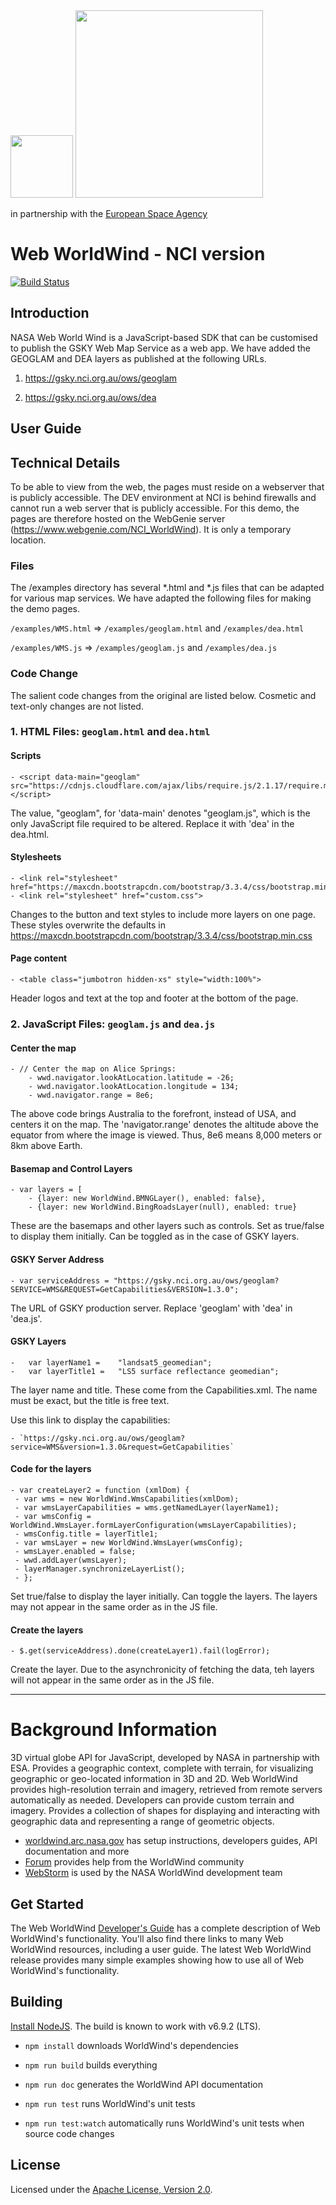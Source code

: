 <img src="https://worldwind.arc.nasa.gov/img/nasa-logo.svg" height="100"/>
<img src="http://nci.org.au/wp-content/uploads/2018/09/NCI-Australia-and-Text-website-2-2.png" style="width:300px"/>
<p>in partnership with the <a href="http://www.esa.int" target="_blank">European Space Agency</a></p>

# Web WorldWind - NCI version

[![Build Status](https://travis-ci.org/NASAWorldWind/WebWorldWind.svg?branch=develop)](https://github.com/asivapra/WebWorldWind/tree/develop)

## Introduction

NASA Web World Wind is a JavaScript-based SDK that can be customised to publish the GSKY Web Map Service as a web app. 
We have added the GEOGLAM and DEA layers as published at the following URLs.

1. https://gsky.nci.org.au/ows/geoglam

2. https://gsky.nci.org.au/ows/dea

## User Guide

## Technical Details

To be able to view from the web, the pages must reside on a webserver that is publicly accessible. The DEV environment
at NCI is behind firewalls and cannot run a web server that is publicly accessible. For this demo, the pages are
therefore hosted on the WebGenie server (https://www.webgenie.com/NCI_WorldWind). It is only a temporary location.

### Files

The /examples directory has several \*.html and \*.js files that can be adapted for various map services. We have 
adapted the following files for making the demo pages.

`/examples/WMS.html` => `/examples/geoglam.html` and `/examples/dea.html`

`/examples/WMS.js` => `/examples/geoglam.js` and `/examples/dea.js`

### Code Change

The salient code changes from the original are listed below. Cosmetic and text-only changes are not listed.

### 1. HTML Files: `geoglam.html` and `dea.html`

#### Scripts

	- <script data-main="geoglam" src="https://cdnjs.cloudflare.com/ajax/libs/require.js/2.1.17/require.min.js"></script>

The value, "geoglam", for 'data-main' denotes "geoglam.js", which is the only JavaScript file required to be altered.
Replace it with 'dea' in the dea.html.

#### Stylesheets

	- <link rel="stylesheet" href="https://maxcdn.bootstrapcdn.com/bootstrap/3.3.4/css/bootstrap.min.css">
	- <link rel="stylesheet" href="custom.css">

Changes to the button and text styles to include more layers on one page. These styles overwrite the defaults 
in https://maxcdn.bootstrapcdn.com/bootstrap/3.3.4/css/bootstrap.min.css

#### Page content

	- <table class="jumbotron hidden-xs" style="width:100%">

Header logos and text at the top and footer at the bottom of the page.
		
### 2. JavaScript Files: `geoglam.js` and `dea.js`

#### Center the map

	- // Center the map on Alice Springs:
		- wwd.navigator.lookAtLocation.latitude = -26; 
		- wwd.navigator.lookAtLocation.longitude = 134;
		- wwd.navigator.range = 8e6; 

The above code brings Australia to the forefront, instead of USA, and centers it on the map. The 'navigator.range' 
denotes the altitude above the equator from where the image is viewed. Thus, 8e6 means 8,000 meters or 8km above Earth.

#### Basemap and Control Layers

	- var layers = [
    	- {layer: new WorldWind.BMNGLayer(), enabled: false},
		- {layer: new WorldWind.BingRoadsLayer(null), enabled: true}

These are the basemaps and other layers such as controls. Set as true/false to display them initially. Can be toggled
as in the case of GSKY layers.

#### GSKY Server Address

	- var serviceAddress = "https://gsky.nci.org.au/ows/geoglam?SERVICE=WMS&REQUEST=GetCapabilities&VERSION=1.3.0";

The URL of GSKY production server. Replace 'geoglam' with 'dea' in 'dea.js'.

#### GSKY Layers

	-	var layerName1 = 	"landsat5_geomedian";
	-	var layerTitle1 = 	"LS5 surface reflectance geomedian";

The layer name and title. These come from the Capabilities.xml. The name must be exact, but the title is free text.

Use this link to display the capabilities: 

	- `https://gsky.nci.org.au/ows/geoglam?service=WMS&version=1.3.0&request=GetCapabilities`

#### Code for the layers	
	
    - var createLayer2 = function (xmlDom) {
     - var wms = new WorldWind.WmsCapabilities(xmlDom);
     - var wmsLayerCapabilities = wms.getNamedLayer(layerName1);
     - var wmsConfig = WorldWind.WmsLayer.formLayerConfiguration(wmsLayerCapabilities);
     - wmsConfig.title = layerTitle1;
     - var wmsLayer = new WorldWind.WmsLayer(wmsConfig);
     - wmsLayer.enabled = false;
     - wwd.addLayer(wmsLayer);
     - layerManager.synchronizeLayerList();
     - };

Set true/false to display the layer initially. Can toggle the layers. The layers may not appear in the 
same order as in the JS file.

#### Create the layers

	- $.get(serviceAddress).done(createLayer1).fail(logError);
	
Create the layer. Due to the asynchronicity of fetching the data, teh layers will not appear in the same
order as in the JS file.
     
---------------------------------------------------------------

# Background Information

3D virtual globe API for JavaScript, developed by NASA in partnership with ESA. Provides a geographic context, complete with terrain, 
for visualizing geographic or geo-located information in 3D and 2D. Web WorldWind provides high-resolution terrain and 
imagery, retrieved from remote servers automatically as needed. Developers can provide custom terrain and imagery.
Provides a collection of shapes for displaying and interacting with geographic data and representing a range of 
geometric objects.   

- [worldwind.arc.nasa.gov](https://worldwind.arc.nasa.gov) has setup instructions, developers guides, API documentation and more
- [Forum](https://forum.worldwindcentral.com) provides help from the WorldWind community
- [WebStorm](https://www.jetbrains.com/webstorm) is used by the NASA WorldWind development team

## Get Started

The Web WorldWind [Developer's Guide](https://worldwind.arc.nasa.gov/web) has a complete description of Web 
WorldWind's functionality. You'll also find there links to many Web WorldWind resources, including a user guide. The 
latest Web WorldWind release provides many simple examples showing how to use all of Web WorldWind's functionality.

## Building

[Install NodeJS](https://nodejs.org). The build is known to work with v6.9.2 (LTS).

- `npm install` downloads WorldWind's dependencies

- `npm run build` builds everything

- `npm run doc` generates the WorldWind API documentation

- `npm run test` runs WorldWind's unit tests

- `npm run test:watch` automatically runs WorldWind's unit tests when source code changes

## License

Licensed under the [Apache License, Version 2.0](https://apache.org/licenses/LICENSE-2.0).
